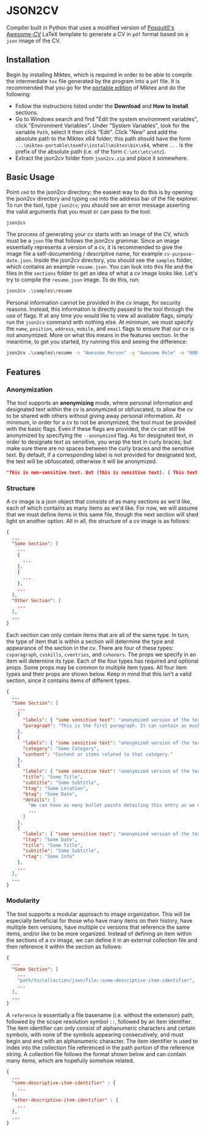# JSON2CV
Compiler built in Python that uses a modified version of [Posquit0's Awesome-CV](https://github.com/posquit0/Awesome-CV) LaTeX template to generate a CV in `pdf` format based on a `json` image of the CV.

## Installation
Begin by installing Miktex, which is required in order to be able to compile the intermediate `tex` file generated by the program into a `pdf` file. It is recommended that you go for the [portable edition](https://miktex.org/howto/portable-edition) of Miktex and do the following:
- Follow the instructions listed under the **Download** and **How to Install** sections.
- Go to Windows search and find "Edit the system environment variables", click "Environment Variables". Under "System Variables", look for the variable `Path`, select it then click "Edit". Click "New" and add the absolute path to the Miktex x64 folder; this path should have the form `...\miktex-portable\texmfs\install\miktex\bin\x64`, where `...` is the prefix of the absolute path (i.e. of the form `C:\etc\etc\etc`).
- Extract the json2cv folder from `json2cv.zip` and place it somewhere.

## Basic Usage
Point `cmd` to the json2cv directory; the easiest way to do this is by opening the json2cv directory and typing `cmd` into the address bar of the file explorer. To run the tool, type `json2cv`; you should see an error message asserting the valid arguments that you must or can pass to the tool.

```sh
json2cv
```

The process of generating your cv starts with an image of the CV, which must be a `json` file that follows the json2cv grammar. Since an image essentially represents a version of a cv, it is recommended to give the image file a self-documenting / descriptive name, for example `cv-purpose-date.json`. Inside the json2cv directory, you should see the `samples` folder, which contains an example `resume.json`. You can look into this file and the files in the `sections` folder to get an idea of what a cv image looks like. Let's try to compile the `resume.json` image. To do this, run:

```sh
json2cv .\samples\resume
```

Personal information cannot be provided in the cv image, for security reasons. Instead, this information is directly passed to the tool through the use of flags. If at any time you would like to view all available flags, simply run the `json2cv` command with nothing else. At minimum, we must specify the `name`, `position`, `address`, `mobile`, and `email` flags to ensure that our cv is not anonymized. More on what this means in the features section. In the meantime, to get you started, try running this and seeing the difference:

```sh
json2cv .\samples\resume -n "Awesome Person" -p "Awesome Role" -m "000-000-0000" -e "awesome.person@awesomecompany.com" -l "linkedin-id" -a "Awesome City" -g "GithubUsername" -c "DC3522" --footer
```

## Features

### Anonymization

The tool supports an **anonymizing** mode, where personal information and designated text within the cv is anonymized or obfuscated, to allow the cv to be shared with others without giving away personal information. At minimum, in order for a cv to not be anonymized, the tool must be provided with the basic flags. Even if these flags are provided, the cv can still be anonymized by specifying the `--anonymized` flag. As for designated text, in order to designate text as sensitive, you wrap the text in curly braces; but make sure there are no spaces between the curly braces and the sensitive text. By default, if a corresponding label is not provided for designated text, the text will be obfuscated; otherwise it will be anonymized.

```json
"This is non-sensitive text. But {this is sensitive text}. { This text will error}, because there is a space between one of the braces and the sensitive text. If the label 'this is sensitive text' -> 'this is the anonymized version' is provided, the text will anonymize into 'this is the anonymized version'. Otherwise, it will obfuscate into '████ ██ █████████ ████'."
```

### Structure

A cv image is a json object that consists of as many sections as we'd like, each of which contains as many items as we'd like. For now, we will assume that we must define items in this same file, though the next section will shed light on another option. All in all, the structure of a cv image is as follows:

```json
{
  ...
  "Some Section": [
    ...
    {
      ...
    },
    {
      ...
    },
    ...
  ],
  "Other Section": [
    ...
  ],
  ...
}
```

Each section can only contain items that are all of the same type. In turn, the type of item that is within a section will determine the type and appearance of the section in the cv. There are four of these types: `cvparagraph`, `cvskills`, `cventries`, and `cvhonors`. The props we specify in an item will determine its type. Each of the four types has required and optional props. Some props may be common to multiple item types. All four item types and their props are shown below. Keep in mind that this isn't a valid section, since it contains items of different types.

```json
{
  ...
  "Some Section": [
    ...
    {
      "labels": { "some sensitive text": "anonymized version of the text", ... },                       // OPTIONAL
      "paragraph": "This is the first paragraph. It can contain as much text as we want it to."         // REQUIRED
    },
    {
      "labels": { "some sensitive text": "anonymized version of the text", ... },                       // OPTIONAL
      "category": "Some Category",                                                                      //REQUIRED
      "content": "Content or items related to that category."                                           //REQUIRED
    },
    {
      "labels": { "some sensitive text": "anonymized version of the text", ... },                       // OPTIONAL
      "title": "Some Title",                                                                            // REQUIRED
      "subtitle": "Some Subtitle",                                                                      // REQUIRED
      "ttag": "Some Location",                                                                          // REQUIRED
      "btag": "Some Date",                                                                              // REQUIRED
      "details": [                                                                                      // OPTIONAL
        "We can have as many bullet points detailing this entry as we need.",
        ...
      ]
    },
    {
      "labels": { "some sensitive text": "anonymized version of the text", ... },                       // OPTIONAL
      "ltag": "Some Date",                                                                              // REQUIRED
      "title": "Some Title",                                                                            // REQUIRED
      "subtitle": "Some Subtitle",                                                                      // REQUIRED
      "rtag": "Some Info"                                                                               // REQUIRED
    },
    ...
  ],
  ...
}
```

### Modularity

The tool supports a modular approach to image organization. This will be especially beneficial for those who have many items on their history, have multiple item versions, have multiple cv versions that reference the same items, and/or like to be more organized. Instead of defining an item within the sections of a cv image, we can define it in an external collection file and then reference it within the section as follows:

```json
{
  ...
  "Some Section": [
    ...
    "path/to/collection/json/file::some-descriptive-item-identifier",
    ...
  ],
  ...
}
```

A `reference` is essentially a file basename (i.e. without the extension) path, followed by the scope resolution symbol `::`, followed by an item identifier. The item identifier can only consist of alphanumeric characters and certain symbols, with none of the symbols appearing consecutively, and must begin and end with an alphanumeric character. The item identifier is used to index into the collection file referenced in the path portion of the reference string. A collection file follows the format shown below and can contain many items, which are hopefully somehow related.

```json
{
  ...
  "some-descriptive-item-identifier" : {
    ...
  },
  "other-descriptive-item-identifier" : {
    ...
  },
  ...
}
```
